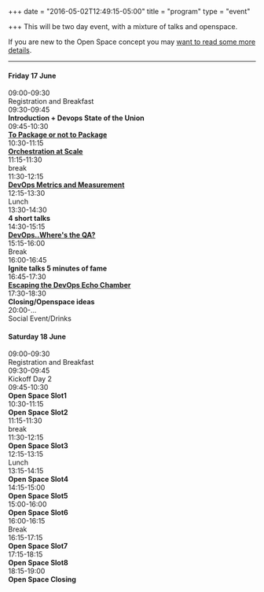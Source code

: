 +++
date = "2016-05-02T12:49:15-05:00"
title = "program"
type = "event"

+++
This will be two day event, with a mixture of talks and openspace.

<div class="span-16 last ">If you are new to the Open Space concept you may <a href="/pages/open-space-format">want to read some more details</a>.</div>

<hr />
<div class="span-7 append-bottom border">
<div class="span-7 last">
<h4>Friday 17 June</h4>
</div>
<div class="span-2">09:00-09:30</div>
<div class="span-4 last">Registration and Breakfast</div>
<div class="span-2">09:30-09:45</div>
<div class="span-4 append-bottom last"><strong>Introduction + Devops State of the Union</strong></div>
<div class="span-2">09:45-10:30</div>
<div class="span-4 box last"><strong><a href="../proposals/panel%20-%20to%20package%20or%20not%20to%20package/">To Package or not to Package </a></strong></div>
<div class="span-2">10:30-11:15</div>
<div class="span-4 box  last"><strong><a href="../proposals/panel%20-%20orchestration%20at%20scale/">Orchestration at Scale</a></strong></div>
<div class="span-2">11:15-11:30</div>
<div class="span-4 append-bottom last">break</div>
<div class="span-2">11:30-12:15</div>
<div class="span-4 box append-bottom last"><strong><a href="../proposals/panel%20-%20devops%20metrics%20and%20measurement/">DevOps Metrics and Measurement</a></strong></div>
<div class="span-2">12:15-13:30</div>
<div class="span-4 append-bottom last">Lunch</div>
<div class="span-2">13:30-14:30</div>
<div class="span-4 append-bottom box last"><strong>4 short talks</strong></div>
<div class="span-2">14:30-15:15</div>
<div class="span-4 append-bottom box last"><strong><a href="../proposals/panel%20-%20where%20is%20the%20QA/">DevOps..Where's the QA?</a></strong></div>
<div class="span-2">15:15-16:00</div>
<div class="span-4 append-bottom last">Break</div>
<div class="span-2">16:00-16:45</div>
<div class="span-4 append-bottom box last"><strong>Ignite talks
5 minutes of fame</strong></div>
<div class="span-2">16:45-17:30</div>
<div class="span-4 append-bottom box last"><strong><a href="../proposals/panel%20-%20escaping%20the%20devops%20echo%20chamber/">Escaping the DevOps Echo Chamber</a></strong></div>
<div class="span-2">17:30-18:30</div>
<div class="span-4 append-bottom box last"><strong>Closing/Openspace ideas</strong></div>
<div class="span-2">20:00-...</div>
<div class="span-4 append-bottom box last">Social Event/Drinks</div>
</div>
<div class="span-7 append-bottom last">
<div class="span-7 last">
<h4>Saturday 18 June</h4>
</div>
<div class="span-2">09:00-09:30</div>
<div class="span-4 last">Registration and Breakfast</div>
<div class="span-2">09:30-09:45</div>
<div class="span-4 append-bottom last">Kickoff Day 2</div>
<div class="span-2">09:45-10:30</div>
<div class="span-4 box last"><strong>Open Space Slot1</strong></div>
<div class="span-2">10:30-11:15</div>
<div class="span-4 box  last"><strong>Open Space Slot2</strong></div>
<div class="span-2">11:15-11:30</div>
<div class="span-4 append-bottom last">break</div>
<div class="span-2">11:30-12:15</div>
<div class="span-4 box append-bottom last"><strong>Open Space Slot3</strong></div>
<div class="span-2 ">12:15-13:15</div>
<div class="span-4  append-bottom last">Lunch</div>
<div class="span-2">13:15-14:15</div>
<div class="span-4 append-bottom box last"><strong>Open Space Slot4</strong></div>
<div class="span-2">14:15-15:00</div>
<div class="span-4 append-bottom box last"><strong>Open Space Slot5</strong></div>
<div class="span-2">15:00-16:00</div>
<div class="span-4 append-bottom box last"><strong>Open Space Slot6</strong></div>
<div class="span-2">16:00-16:15</div>
<div class="span-4 append-bottom last">Break</div>
<div class="span-2">16:15-17:15</div>
<div class="span-4 append-bottom box last"><strong>Open Space Slot7</strong></div>
<div class="span-2">17:15-18:15</div>
<div class="span-4 append-bottom box last"><strong>Open Space Slot8</strong></div>
<div class="span-2">18:15-19:00</div>
<div class="span-4 append-bottom box last"><strong>Open Space Closing</strong></div>
</div>
